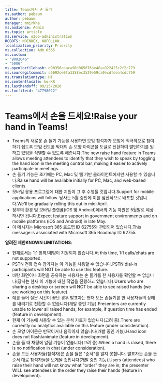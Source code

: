 ```yaml
---
title: Teams에서 손 들기
ms.author: pebaum
author: pebaum
manager: mnirkhe
ms.audience: Admin
ms.topic: article
ms.service: o365-administration
ROBOTS: NOINDEX, NOFOLLOW
localization_priority: Priority
ms.collection: Adm_O365
ms.custom:
- "9002646"
- "5086"
ms.openlocfilehash: d90356ceaca90d065676be48aa922425c2f2c779
ms.sourcegitcommit: c6692ce0fa1358ec3529e59ca0ecdfdea4cdc759
ms.translationtype: HT
ms.contentlocale: ko-KR
ms.lasthandoff: 09/15/2020
ms.locfileid: "47798022"
---
```

# <a name="raise-your-hand-in-teams"></a><span data-ttu-id="fd102-102">Teams에서 손을 드세요!</span><span class="sxs-lookup"><span data-stu-id="fd102-102">Raise your hand in Teams!</span></span>

- <span data-ttu-id="fd102-103">Teams의 새로운 손 들기 기능을 사용하면 모임 참석자가 모임에 적극적으로 참여하기 쉽도록 모임 컨트롤 막대의 손 모양 아이콘을 토글로 전환하여 발언하기를 원하고 있임을 식별할 수 있도록 해줍니다.</span><span class="sxs-lookup"><span data-stu-id="fd102-103">The new raise hand feature in Teams allows meeting attendees to identify that they wish to speak by toggling the hand icon in the meeting control bar, making it easier to actively participate in meetings.</span></span>
- <span data-ttu-id="fd102-104">손 들기 기능은 초기에는 PC, Mac 및 웹 기반 클라이언트에서만 사용할 수 있습니다.</span><span class="sxs-lookup"><span data-stu-id="fd102-104">Raise hand will be available initially for PC, Mac, and web-based clients.</span></span>
- <span data-ttu-id="fd102-105">모바일 응용 프로그램에 대한 지원이 그 후 수행될 것입니다.</span><span class="sxs-lookup"><span data-stu-id="fd102-105">Support for mobile applications will follow.</span></span> <span data-ttu-id="fd102-106">당사는 5월 중반에 이를 점진적으로 배포할 것입니다.</span><span class="sxs-lookup"><span data-stu-id="fd102-106">We'll be gradually rolling this out in mid-April.</span></span>
- <span data-ttu-id="fd102-107">정부의 환경 및 모바일 플랫폼(iOS 및 Android)에서의 기능 지원은 5월말로 예상하시면 됩니다.</span><span class="sxs-lookup"><span data-stu-id="fd102-107">Expect feature support in government environments and on mobile platforms (iOS and Android) in late May.</span></span>
- <span data-ttu-id="fd102-108">이 메시지는 Microsoft 365 로드맵 ID 62755와 관련되어 있습니다.</span><span class="sxs-lookup"><span data-stu-id="fd102-108">This message is associated with Microsoft 365 Roadmap ID 62755.</span></span>

<span data-ttu-id="fd102-109">**알려진 제한**</span><span class="sxs-lookup"><span data-stu-id="fd102-109">**KNOWN LIMITATIONS**:</span></span>

- <span data-ttu-id="fd102-110">현재로서는 1:1 통화/채팅이 지원되지 않습니다.</span><span class="sxs-lookup"><span data-stu-id="fd102-110">At this time, 1:1 calls/chats are not supported.</span></span>
- <span data-ttu-id="fd102-111">PSTN 전화 접속 참가자는 이 기능을 사용할 수 없습니다.</span><span class="sxs-lookup"><span data-stu-id="fd102-111">PSTN dial-in participants will NOT be able to use this feature.</span></span>
- <span data-ttu-id="fd102-112">바탕 화면이나 화면을 공유하는 사용자는 손 들기를 한 사용자를 확인할 수 없습니다(당사는 현재 이 기능에 대한 작업을 진행하고 있습니다).</span><span class="sxs-lookup"><span data-stu-id="fd102-112">Users who are sharing a desktop or screen will NOT be able to see raised hands (we are working on this feature).</span></span>
- <span data-ttu-id="fd102-113">예를 들어 질문 시간이 끝난 경우 발표자는 현재 모든 손들기를 한 사용자들의 상태를 내리기로 전환할 수 없습니다(개발 중인 기능).</span><span class="sxs-lookup"><span data-stu-id="fd102-113">Presenters are currently unable to lower all raised hands, for example, if question time has ended (feature in development).</span></span>
- <span data-ttu-id="fd102-114">현재 이 기능에 사용할 수 있는 분석 자료가 없습니다(고려 중).</span><span class="sxs-lookup"><span data-stu-id="fd102-114">There are currently no analytics available on this feature (under consideration).</span></span>
- <span data-ttu-id="fd102-115">손 모양 아이콘은 반짝이거나 움직이지 않습니다(개발 중인 기능).</span><span class="sxs-lookup"><span data-stu-id="fd102-115">Hand icon does not flash/animate (feature in development).</span></span>
- <span data-ttu-id="fd102-116">손을 들 때 채팅에 알림 기능이 없습니다(고려 중).</span><span class="sxs-lookup"><span data-stu-id="fd102-116">When a hand is raised, there is no notification in chat (under consideration).</span></span>
- <span data-ttu-id="fd102-117">손을 드는 사용자들(참석자)은 손을 들은 "순서"를 알지 못합니다. 발표자는 손을 든 순서 대로 참석자들을 보게될 것입니다(개발 중인 기능).</span><span class="sxs-lookup"><span data-stu-id="fd102-117">Users (attendees) who raise their hand will not know what "order" they are in; the presenter WILL see attendees in the order they raise their hands (feature in development).</span></span>
